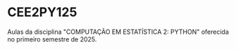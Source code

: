 # CEE2PY125
Aulas da disciplina "COMPUTAÇÃO EM ESTATÍSTICA 2: PYTHON" oferecida no primeiro semestre de 2025.  
